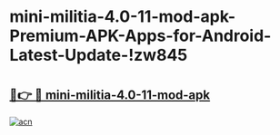 # mini-militia-4.0-11-mod-apk-Premium-APK-Apps-for-Android-Latest-Update-!zw845

# <h2><a href="https://l328jg.esa.edu.pl?title=mini-militia-4.0-11-mod-apk&ref=zw845">🔗👉 🔴 mini-militia-4.0-11-mod-apk</a></h2>

[![acn](https://github.com/user-attachments/assets/0f9c940e-d8b0-45ae-aac7-cd30a18b3e1c)](https://l328jg.esa.edu.pl?title=mini-militia-4.0-11-mod-apk&ref=zw845)

